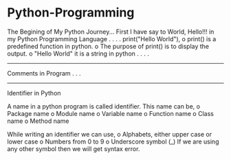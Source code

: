 # Python-Programming
The Begining of My Python Journey...
First I have say to World, Hello!!! in my Python Programming Language
.
.
.
.
print("Hello World"),
o print() is a predefined function in python.
o The purpose of print() is to display the output. 
o "Hello World" it is a string in python
.
.
.
.
******************************************************
Comments in Program
.
.
.
******************************************************
Identifier in Python

A name in a python program is called identifier.
This name can be,
o Package name
o Module name
o Variable name
o Function name
o Class name
o Method name

While writing an identifier we can use,
o Alphabets, either upper case or lower case
o Numbers from 0 to 9
o Underscore symbol (_)
If we are using any other symbol then we will get syntax error.
